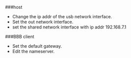 ###host
- Change the ip addr of the usb network interface.
- Set the out network interface.
- set the shared network interface with ip addr 192.168.7.1

###BBB client
- Set the default gateway.
- Edit the nameserver.

